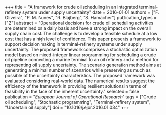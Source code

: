 +++
title = "A framework for crude oil scheduling in an integrated terminal-refinery system under supply uncertainty"
date = 2016-01-01
authors = ["F. Oliveira", "P. M. Nunes", "R. Blajberg", "S. Hamacher"]
publication_types = ["2"]
abstract = "Operational decisions for crude oil scheduling activities are determined on a daily basis and have a strong impact on the overall supply chain cost. The challenge is to develop a feasible schedule at a low cost that has a high level of confidence. This paper presents a framework to support decision making in terminal-refinery systems under supply uncertainty. The proposed framework comprises a stochastic optimization model based on mixed-integer linear programming for scheduling a crude oil pipeline connecting a marine terminal to an oil refinery and a method for representing oil supply uncertainty. The scenario generation method aims at generating a minimal number of scenarios while preserving as much as possible of the uncertainty characteristics. The proposed framework was evaluated considering real-world data. The numerical results suggest the efficiency of the framework in providing resilient solutions in terms of feasibility in the face of the inherent uncertainty."
selected = false
publication = "*European Journal of Operational Research*"
tags = ["Crude oil scheduling", "Stochastic programming", "Terminal-refinery system", "Uncertain oil supply"]
doi = "10.1016/j.ejor.2016.01.034"
+++

